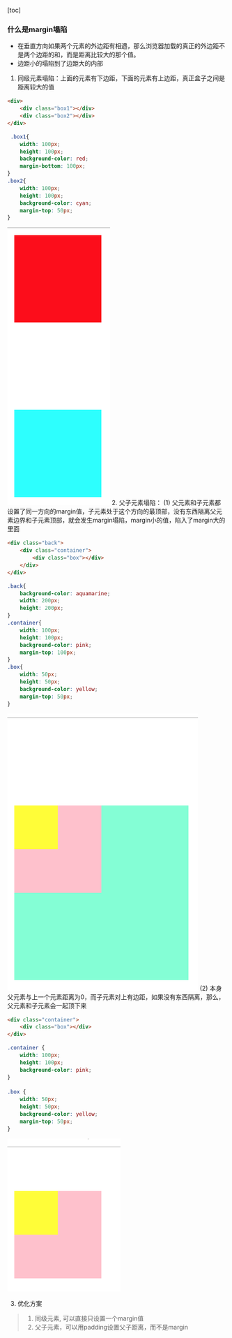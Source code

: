 [toc]

### 什么是margin塌陷

- 在垂直方向如果两个元素的外边距有相遇，那么浏览器加载的真正的外边距不是两个边距的和，而是距离比较大的那个值。
- 边距小的塌陷到了边距大的内部

1. 同级元素塌陷：上面的元素有下边距，下面的元素有上边距，真正盒子之间是距离较大的值
```html
<div>
    <div class="box1"></div>
    <div class="box2"></div>
</div>
```
```css
 .box1{
    width: 100px;
    height: 100px;
    background-color: red;
    margin-bottom: 100px;
}
.box2{
    width: 100px;
    height: 100px;
    background-color: cyan;
    margin-top: 50px;
}
```
![margin](../img/margin.png)
2. 父子元素塌陷：
(1) 父元素和子元素都设置了同一方向的margin值，子元素处于这个方向的最顶部，没有东西隔离父元素边界和子元素顶部，就会发生margin塌陷，margin小的值，陷入了margin大的里面
```html
<div class="back">
    <div class="container">
        <div class="box"></div>
    </div>
</div>
```
```css
.back{
    background-color: aquamarine;
    width: 200px;
    height: 200px;
}
.container{
    width: 100px;
    height: 100px;
    background-color: pink;
    margin-top: 100px;
}
.box{
    width: 50px;
    height: 50px;
    background-color: yellow;
    margin-top: 50px;
}
```
![margin-father](../img/margin-father.png)
(2) 本身父元素与上一个元素距离为0，而子元素对上有边距，如果没有东西隔离，那么，父元素和子元素会一起顶下来
```html
<div class="container">
    <div class="box"></div>
</div>
```
```css
.container {
    width: 100px;
    height: 100px;
    background-color: pink;
}

.box {
    width: 50px;
    height: 50px;
    background-color: yellow;
    margin-top: 50px;
}
```
![margin-3](../img/margin-3.png)

3. 优化方案
> 1. 同级元素, 可以直接只设置一个margin值
> 2. 父子元素，可以用padding设置父子距离，而不是margin